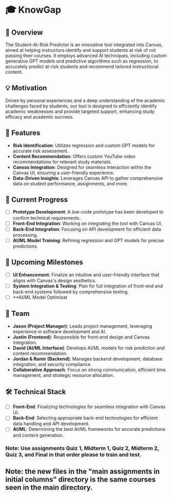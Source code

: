 # 🎓 KnowGap

## 🌟 Overview
The Student-At-Risk Predictor is an innovative tool integrated into Canvas, aimed at helping instructors identify and support students at risk of not passing their courses. It employs advanced AI techniques, including custom generative GPT models and predictive algorithms such as regression, to accurately predict at-risk students and recommend tailored instructional content.

## 💡 Motivation
Driven by personal experiences and a deep understanding of the academic challenges faced by students, our tool is designed to efficiently identify academic weaknesses and provide targeted support, enhancing study efficacy and academic success.

## 🚀 Features
- **Risk Identification**: Utilizes regression and custom GPT models for accurate risk assessment.
- **Content Recommendation**: Offers custom YouTube video recommendations for relevant study materials.
- **Canvas Integration**: Designed for seamless interaction within the Canvas UI, ensuring a user-friendly experience.
- **Data-Driven Insights**: Leverages Canvas API to gather comprehensive data on student performance, assignments, and more.

## 🔨 Current Progress
- [ ] **Prototype Development**: A low-code prototype has been developed to confirm technical requirements.
- [ ] **Front-End Integration**: Working on integrating the tool with Canvas UI.
- [ ] **Back-End Integration**: Focusing on API development for efficient data processing.
- [ ] **AI/ML Model Training**: Refining regression and GPT models for precise predictions.

## 📆 Upcoming Milestones
- [ ] **UI Enhancement**: Finalize an intuitive and user-friendly interface that aligns with Canvas's design aesthetics.
- [ ] **System Integration & Testing**: Plan for full integration of front-end and back-end systems followed by comprehensive testing.
- [ ] **AI/ML Model Optimizat

## 👥 Team
- **Jason (Project Manager)**: Leads project management, leveraging experience in software development and AI.
- **Justin (Frontend)**: Responsible for front-end design and Canvas integration.
- **David (AI/ML Interface)**: Develops AI/ML models for risk prediction and content recommendation.
- **Jordan & Ramir (Backend)**: Manages backend development, database integration, and security compliance.
- **Collaborative Approach**: Focus on strong communication, efficient time management, and strategic resource allocation.

## 🛠 Technical Stack
- [ ] **Front-End**: Finalizing technologies for seamless integration with Canvas UI.
- [ ] **Back-End**: Selecting appropriate back-end technologies for efficient data handling and API development.
- [ ] **AI/ML**: Determining the best AI/ML frameworks for accurate predictions and content generation.

### Note: Use assignments Quiz 1, Midterm 1, Quiz 2, Midterm 2, Quiz 3, and Final in that order please to train and test.

## Note: the new files in the "main assignments in initial columns" directory is the same courses seen in the main directory.


